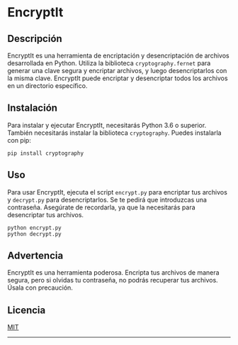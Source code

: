 # EncryptIt

## Descripción

EncryptIt es una herramienta de encriptación y desencriptación de archivos desarrollada en Python. Utiliza la biblioteca `cryptography.fernet` para generar una clave segura y encriptar archivos, y luego desencriptarlos con la misma clave. EncryptIt puede encriptar y desencriptar todos los archivos en un directorio específico.

## Instalación

Para instalar y ejecutar EncryptIt, necesitarás Python 3.6 o superior. También necesitarás instalar la biblioteca `cryptography`. Puedes instalarla con pip:

```
pip install cryptography
```

## Uso

Para usar EncryptIt, ejecuta el script `encrypt.py` para encriptar tus archivos y `decrypt.py` para desencriptarlos. Se te pedirá que introduzcas una contraseña. Asegúrate de recordarla, ya que la necesitarás para desencriptar tus archivos.

```
python encrypt.py
python decrypt.py
```

## Advertencia

EncryptIt es una herramienta poderosa. Encripta tus archivos de manera segura, pero si olvidas tu contraseña, no podrás recuperar tus archivos. Úsala con precaución.


## Licencia

[MIT](https://choosealicense.com/licenses/mit/)

---

